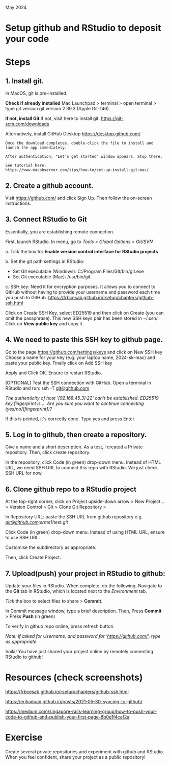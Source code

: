 May 2024

# Setup github and RStudio to deposit your code

# Steps
## 1. Install git.
In MacOS, git is pre-installed.

**Check if already installed**
Mac Launchpad > terminal > open terminal > type git version
git version 2.39.3 (Apple Git-146)

**If not, install Git**
If not, visit here to install git.
https://git-scm.com/downloads

Alternatively, install GitHub Desktop
https://desktop.github.com/
```
Once the download completes, double-click the file to install and launch the app immediately.

After authentication, "Let's get started" window appears. Stop there.

See tutorial here:
https://www.macobserver.com/tips/how-to/set-up-install-git-mac/
```

## 2. Create a github account.
Visit https://github.com/ and click Sign Up.
Then follow the on-screen instructions. 

## 3. Connect RStudio to Git
Essentially, you are establishing remote connection.

First, launch RStudio.
In menu, go to *Tools  > Global Options > Git/SVN*

a. Tick the box for **Enable version control interface for RStudio projects**

b. Set the git path settings in RStudio:
- Set Git executable (Windows):
  C:/Program Files/Git/bin/git.exe
- Set Git executable (Mac):
  /usr/bin/git

c. SSH key:
Need it for encryption purposes.
It allows you to connect to GitHub without having to provide your username and password each time you push to GitHub.
https://frbcesab.github.io/rsetup/chapters/github-ssh.html

Click on Create SSH Key, select ED25519 and then click on Create (you can omit the passphrase). This new SSH keys pair has been stored in ~/.ssh/.
Click on **View public key** and copy it.

## 4. We need to paste this SSH key to github page.
Go to the page https://github.com/settings/keys and click on New SSH key Choose a name for your key (e.g. your laptop name, 2024-sk-mac) and paste your public key. Finally click on Add SSH key

Apply and Click OK. Ensure to restart RStudio.

(OPTIONAL) Test the SSH connection with GitHub.
Open a terminal in RStudio and run:
ssh -T git@github.com

*The authenticity of host '[92.168.45.3]:22' can't be established.
ED25519 key fingerprint is ...
Are you sure you want to continue connecting (yes/no/[fingerprint])?*


If this is printed, it's correctly done.  Type yes and press Enter.


## 5. Log in to github, then create a repository.
Give a name and a short description.
As a test, I created a Private repository.
Then, click create repository.

In the repository, click Code (in green) drop-down menu.
Instead of HTML URL, we need SSH URL to connect this repo with RStudio. We just check SSH URL for now.

## 6. Clone github repo to a RStudio project
At the top-right corner, click on Project upside-down arrow > New Project... > Version Control > Git >
 Clone Git Repository >

 In Repository URL:
 paste the SSH URL from github repository
   e.g. *git@github.com:srms1/test.git*

Click Code (in green) drop-down menu.
Instead of using HTML URL, ensure to use SSH URL.

Customise the subdirectory as appropriate.

Then, click Create Project.

## 7. Upload(push) your project in RStudio to github:
Update your files in RStudio. When complete, do the following.
Navigate to the **Git** tab in RStudio, which is located next to the *Environment* tab.

*Tick* the box to select files to share > **Commit**. 

In Commit message window, type a brief description.
Then, Press **Commit** > Press **Push** (in green)

To verify in github repo online, press refresh button.

*Note: If asked for Username, and password for 'https://github.com/', type as appropriate*

Voila! You have just shared your project online by remotely connecting RStudio to github!

# Resources (check screenshots)
https://frbcesab.github.io/rsetup/chapters/github-ssh.html

https://erikaduan.github.io/posts/2021-05-30-syncing-to-github/

https://medium.com/singapore-rails-learning-group/how-to-push-your-code-to-github-and-publish-your-first-page-8b0e1f4caf2a

# Exercise
Create several private repositories and experiment with github and RStudio. When you feel confident, share your project as a public repository!